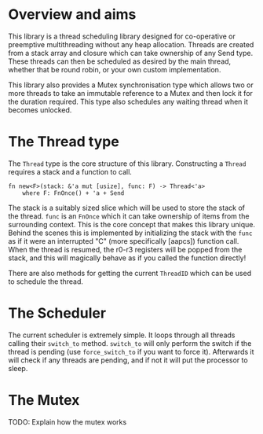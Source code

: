 # Overview and aims

This library is a thread scheduling library designed for co-operative or preemptive multithreading
without any heap allocation. Threads are created from a stack array and closure which can take
ownership of any Send type. These threads can then be scheduled as desired by the main thread,
whether that be round robin, or your own custom implementation.

This library also provides a Mutex synchronisation type which allows two or more threads to take
an immutable reference to a Mutex<T> and then lock it for the duration required. This type also
schedules any waiting thread when it becomes unlocked.


# The Thread type

The `Thread` type is the core structure of this library. Constructing a `Thread` requires a stack and
a function to call.

```
fn new<F>(stack: &'a mut [usize], func: F) -> Thread<'a>
    where F: FnOnce() + 'a + Send
```

The stack is a suitably sized slice which will be used to store the stack of the thread. `func` is an
`FnOnce` which it can take ownership of items from the surrounding context. This is the core concept
that makes this library unique. Behind the scenes this is implemented by initializing the stack with
the `func` as if it were an interrupted "C" (more specifically [aapcs]) function call. When the thread
is resumed, the r0-r3 registers will be popped from the stack, and this will magically behave as if you
called the function directly!

[aaps]: http://infocenter.arm.com/help/topic/com.arm.doc.ihi0042f/IHI0042F_aapcs.pdf

There are also methods for getting the current `ThreadID` which can be used to schedule the thread.

# The Scheduler

The current scheduler is extremely simple. It loops through all threads calling their `switch_to` method.
`switch_to` will only perform the switch if the thread is pending (use `force_switch_to` if you want to
force it). Afterwards it will check if any threads are pending, and if not it will put the processor to
sleep.

# The Mutex

TODO: Explain how the mutex works